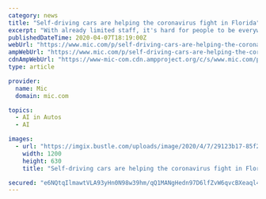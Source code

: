 ```yaml
---
category: news
title: "Self-driving cars are helping the coronavirus fight in Florida"
excerpt: "With already limited staff, it's hard for people to be everywhere at once. Now, the Mayo Clinic is using self-driving cars to ease the burden. On March 30, the Mayo Clinic in Florida launched its program with four vehicles. The shuttles, which do not have any attendants or people onboard, transfer coronavirus tests and medical supplies from a ..."
publishedDateTime: 2020-04-07T18:19:00Z
webUrl: "https://www.mic.com/p/self-driving-cars-are-helping-the-coronavirus-fight-in-florida-22768125"
ampWebUrl: "https://www.mic.com/p/self-driving-cars-are-helping-the-coronavirus-fight-in-florida-22768125/amp"
cdnAmpWebUrl: "https://www-mic-com.cdn.ampproject.org/c/s/www.mic.com/p/self-driving-cars-are-helping-the-coronavirus-fight-in-florida-22768125/amp"
type: article

provider:
  name: Mic
  domain: mic.com

topics:
  - AI in Autos
  - AI

images:
  - url: "https://imgix.bustle.com/uploads/image/2020/4/7/29123b17-85f2-46ca-b31f-a9dcde4d2b1e-screen-shot-2020-04-07-at-15630-pm.png?w=1200&h=630&q=70&fit=crop&crop=faces&fm=jpg"
    width: 1200
    height: 630
    title: "Self-driving cars are helping the coronavirus fight in Florida"

secured: "e6NQtqIlmawtVLA93yHn0N98w39hm/qQ1MANgHedn97D6lfZvW6qvcBXeaql49z/835TP50zbGC4MVhdCvAcus6THqRhqz2252cMi0mAC7QGbDqXg+iLrMsloEUcwBfGc8XAPYeQUFMnXZU0P/F4AEVOU3FT57jKVDRxstTRmZtYPiTACsRbaPwVaOfBm0AYZp2t/oRguVRh9odtUYFb/wnkZ5Qd0kHzRFwlQRuT96fC03yLsApNr0OauHVV0tTH/lEOqwu1XAHEDzm362XYZBVRGkMH4veCeXUMyAd4CLR4RfA/h3qcVeFjRz5VXDSlurkZ5sZRVX0lVbjjd99g8KwjyX3l+0Lx4ErRZvyrpGcsyiGHmw4AvMJnItjzGXUOfxwaI1S1376M6V7hbIxNQZfrFoMDiUM7Tc5pQqo1UxHzsHlyEctNWcr/vSRYyPUOkH6u2imIlDihZ6lGHaoY7vomATatlN+iLwwlIEU6rag=;BIZhnaScIFPg6njGjF9Kbg=="
---
```



